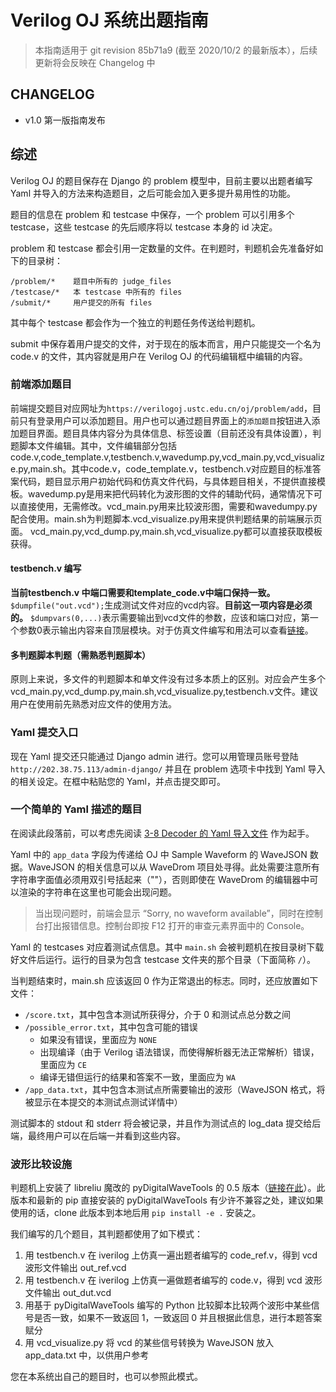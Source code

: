 # Verilog OJ 系统出题指南

> 本指南适用于 git revision 85b71a9 (截至 2020/10/2 的最新版本），后续更新将会反映在 Changelog 中

## CHANGELOG

- v1.0 第一版指南发布

## 综述

Verilog OJ 的题目保存在 Django 的 problem 模型中，目前主要以出题者编写 Yaml 并导入的方法来构造题目，之后可能会加入更多提升易用性的功能。

题目的信息在 problem 和 testcase 中保存，一个 problem 可以引用多个 testcase，这些 testcase 的先后顺序将以 testcase 本身的 id 决定。

problem 和 testcase 都会引用一定数量的文件。在判题时，判题机会先准备好如下的目录树：

```
/problem/*    题目中所有的 judge_files
/testcase/*   本 testcase 中所有的 files
/submit/*     用户提交的所有 files
```

其中每个 testcase 都会作为一个独立的判题任务传送给判题机。

submit 中保存着用户提交的文件，对于现在的版本而言，用户只能提交一个名为 code.v 的文件，其内容就是用户在 Verilog OJ 的代码编辑框中编辑的内容。

### 前端添加题目

前端提交题目对应网址为`https://verilogoj.ustc.edu.cn/oj/problem/add`，目前只有登录用户可以添加题目。用户也可以通过题目界面上的`添加题目`按钮进入添加题目界面。题目具体内容分为具体信息、标签设置（目前还没有具体设置），判题脚本文件编辑。其中，文件编辑部分包括code.v,code_template.v,testbench.v,wavedump.py,vcd_main.py,vcd_visualize.py,main.sh。其中code.v，code_template.v，testbench.v对应题目的标准答案代码，题目显示用户初始代码和仿真文件代码，与具体题目相关，不提供直接模板。wavedump.py是用来把代码转化为波形图的文件的辅助代码，通常情况下可以直接使用，无需修改。vcd_main.py用来比较波形图，需要和wavedumpy.py配合使用。main.sh为判题脚本.vcd_visualize.py用来提供判题结果的前端展示页面。 vcd_main.py,vcd_dump.py,main.sh,vcd_visualize.py都可以直接获取模板获得。

#### testbench.v 编写
**当前testbench.v 中端口需要和template_code.v中端口保持一致。**  `$dumpfile("out.vcd");`生成测试文件对应的vcd内容。**目前这一项内容是必须的。** `$dumpvars(0,...)`表示需要输出到vcd文件的参数，应该和端口对应，第一个参数0表示输出内容来自顶层模块。对于仿真文件编写和用法可以查看[链接](https://www.xilinx.com/Attachment/Xilinx_Answer_53776_verilog_simulation_testbench_ver17.pdf)。


#### 多判题脚本判题（需熟悉判题脚本）
原则上来说，多文件的判题脚本和单文件没有过多本质上的区别。对应会产生多个vcd_main.py,vcd_dump.py,main.sh,vcd_visualize.py,testbench.v文件。建议用户在使用前先熟悉对应文件的使用方法。


### Yaml 提交入口

现在 Yaml 提交还只能通过 Django admin 进行。您可以用管理员账号登陆 `http://202.38.75.113/admin-django/` 并且在 problem 选项卡中找到 Yaml 导入的相关设定。在框中粘贴您的 Yaml，并点击提交即可。

### 一个简单的 Yaml 描述的题目

在阅读此段落前，可以考虑先阅读 [3-8 Decoder 的 Yaml 导入文件](https://github.com/lluckydog/Verilog-OJ/blob/ad8232c2e182b4eb7150b9a3a4b285992c796eef/assets/decoder_38.yml) 作为起手。

Yaml 中的 `app_data` 字段为传递给 OJ 中 Sample Waveform 的 WaveJSON 数据。WaveJSON 的相关信息可以从 WaveDrom 项目处寻得。此处需要注意所有字符串字面值必须用双引号括起来（""），否则即使在 WaveDrom 的编辑器中可以渲染的字符串在这里也可能会出现问题。

> 当出现问题时，前端会显示 “Sorry, no waveform available”，同时在控制台打出报错信息。控制台即按 F12 打开的审查元素界面中的 Console。

Yaml 的 testcases 对应着测试点信息。其中 `main.sh` 会被判题机在按目录树下载好文件后运行。运行的目录为包含 testcase 文件夹的那个目录（下面简称 `/`）。

当判题结束时，main.sh 应该返回 0 作为正常退出的标志。同时，还应放置如下文件：

- `/score.txt`，其中包含本测试所获得分，介于 0 和测试点总分数之间
- `/possible_error.txt`，其中包含可能的错误
  - 如果没有错误，里面应为 `NONE`
  - 出现编译（由于 Verilog 语法错误，而使得解析器无法正常解析）错误，里面应为 `CE`
  - 编译无错但运行的结果和答案不一致，里面应为 `WA`
- `/app_data.txt`，其中包含本测试点所需要输出的波形（WaveJSON 格式，将被显示在本提交的本测试点测试详情中）

测试脚本的 stdout 和 stderr 将会被记录，并且作为测试点的 log_data 提交给后端，最终用户可以在后端一并看到这些内容。

### 波形比较设施

判题机上安装了 libreliu 魔改的 pyDigitalWaveTools 的 0.5 版本（[链接在此](https://github.com/libreliu/pyDigitalWaveTools)）。此版本和最新的 pip 直接安装的 pyDigitalWaveTools 有少许不兼容之处，建议如果使用的话，clone 此版本到本地后用 `pip install -e .` 安装之。

我们编写的几个题目，其判题都使用了如下模式：
1. 用 testbench.v 在 iverilog 上仿真一遍出题者编写的 code_ref.v，得到 vcd 波形文件输出 out_ref.vcd
2. 用 testbench.v 在 iverilog 上仿真一遍做题者编写的 code.v，得到 vcd 波形文件输出 out_dut.vcd
3. 用基于 pyDigitalWaveTools 编写的 Python 比较脚本比较两个波形中某些信号是否一致，如果不一致返回 1，一致返回 0
   并且根据此信息，进行本题答案赋分
4. 用 vcd_visualize.py 将 vcd 的某些信号转换为 WaveJSON 放入 app_data.txt 中，以供用户参考

您在本系统出自己的题目时，也可以参照此模式。
